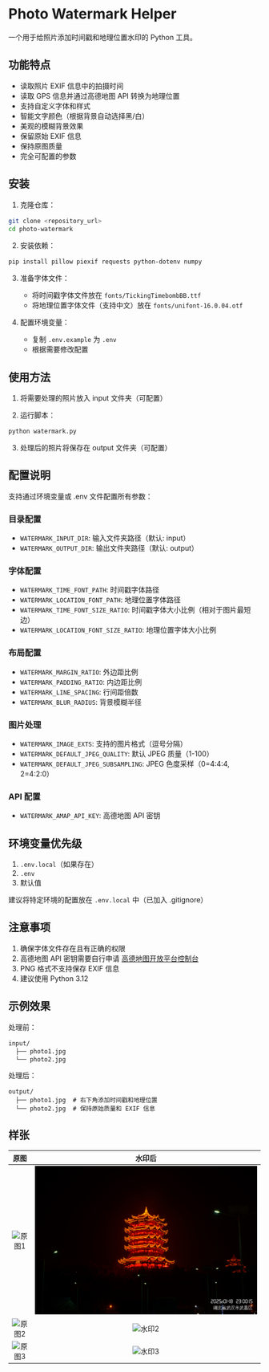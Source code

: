 # Photo Watermark Helper

一个用于给照片添加时间戳和地理位置水印的 Python 工具。

## 功能特点

- 读取照片 EXIF 信息中的拍摄时间
- 读取 GPS 信息并通过高德地图 API 转换为地理位置
- 支持自定义字体和样式
- 智能文字颜色（根据背景自动选择黑/白）
- 美观的模糊背景效果
- 保留原始 EXIF 信息
- 保持原图质量
- 完全可配置的参数

## 安装

1. 克隆仓库：
```bash
git clone <repository_url>
cd photo-watermark
```

2. 安装依赖：
```bash
pip install pillow piexif requests python-dotenv numpy
```

3. 准备字体文件：
   - 将时间戳字体文件放在 `fonts/TickingTimebombBB.ttf`
   - 将地理位置字体文件（支持中文）放在 `fonts/unifont-16.0.04.otf`

4. 配置环境变量：
   - 复制 `.env.example` 为 `.env`
   - 根据需要修改配置

## 使用方法

1. 将需要处理的照片放入 input 文件夹（可配置）

2. 运行脚本：
```bash
python watermark.py
```

3. 处理后的照片将保存在 output 文件夹（可配置）

## 配置说明

支持通过环境变量或 .env 文件配置所有参数：

### 目录配置
- `WATERMARK_INPUT_DIR`: 输入文件夹路径（默认: input）
- `WATERMARK_OUTPUT_DIR`: 输出文件夹路径（默认: output）

### 字体配置
- `WATERMARK_TIME_FONT_PATH`: 时间戳字体路径
- `WATERMARK_LOCATION_FONT_PATH`: 地理位置字体路径
- `WATERMARK_TIME_FONT_SIZE_RATIO`: 时间戳字体大小比例（相对于图片最短边）
- `WATERMARK_LOCATION_FONT_SIZE_RATIO`: 地理位置字体大小比例

### 布局配置
- `WATERMARK_MARGIN_RATIO`: 外边距比例
- `WATERMARK_PADDING_RATIO`: 内边距比例
- `WATERMARK_LINE_SPACING`: 行间距倍数
- `WATERMARK_BLUR_RADIUS`: 背景模糊半径

### 图片处理
- `WATERMARK_IMAGE_EXTS`: 支持的图片格式（逗号分隔）
- `WATERMARK_DEFAULT_JPEG_QUALITY`: 默认 JPEG 质量（1-100）
- `WATERMARK_DEFAULT_JPEG_SUBSAMPLING`: JPEG 色度采样（0=4:4:4, 2=4:2:0）

### API 配置
- `WATERMARK_AMAP_API_KEY`: 高德地图 API 密钥

## 环境变量优先级

1. `.env.local`（如果存在）
2. `.env`
3. 默认值

建议将特定环境的配置放在 `.env.local` 中（已加入 .gitignore）

## 注意事项

1. 确保字体文件存在且有正确的权限
2. 高德地图 API 密钥需要自行申请 [高德地图开放平台控制台](https://console.amap.com/dev/key/app)
3. PNG 格式不支持保存 EXIF 信息
4. 建议使用 Python 3.12

## 示例效果

处理前：
```
input/
  ├── photo1.jpg
  └── photo2.jpg
```

处理后：
```
output/
  ├── photo1.jpg  # 右下角添加时间戳和地理位置
  └── photo2.jpg  # 保持原始质量和 EXIF 信息
```

## 样张

| 原图 | 水印后 |
|:---:|:---:|
| ![原图1](docs/input/C93_0011.jpg) | ![水印1](docs/output/C93_0011.jpg) |
| ![原图2](docs/input/C93_1088.jpg) | ![水印2](docs/output/C93_1088.jpg) |
| ![原图3](docs/input/C93_2155.jpg) | ![水印3](docs/output/C93_2155.jpg) |

